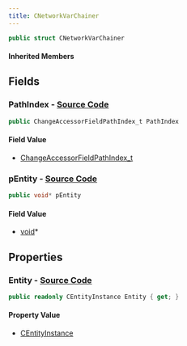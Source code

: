 ```yaml
---
title: CNetworkVarChainer
---
```


```csharp
public struct CNetworkVarChainer
```

#### Inherited Members

## Fields

### **PathIndex** - [Source Code](https://github.com/swiftly-solution/swiftlys2/blob/main/managed/src/SwiftlyS2.Shared/Natives/Structs/CNetworkVarChainer.cs#L18)

```csharp
public ChangeAccessorFieldPathIndex_t PathIndex
```

#### Field Value

- [ChangeAccessorFieldPathIndex_t](/docs/api/shared/natives/changeaccessorfieldpathindex_t)

### **pEntity** - [Source Code](https://github.com/swiftly-solution/swiftlys2/blob/main/managed/src/SwiftlyS2.Shared/Natives/Structs/CNetworkVarChainer.cs#L16)

```csharp
public void* pEntity
```

#### Field Value

- [void](https://learn.microsoft.com/dotnet/api/system.void)*

## Properties

### **Entity** - [Source Code](https://github.com/swiftly-solution/swiftlys2/blob/main/managed/src/SwiftlyS2.Shared/Natives/Structs/CNetworkVarChainer.cs#L21)

```csharp
public readonly CEntityInstance Entity { get; }
```

#### Property Value

- [CEntityInstance](/docs/api/shared/schemadefinitions/centityinstance)

